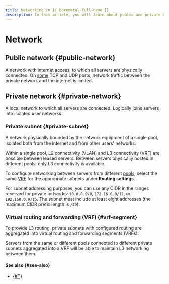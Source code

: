 ```yaml
---
title: Networking in {{ baremetal-full-name }}
description: In this article, you will learn about public and private networks in {{ baremetal-full-name }}.
---
```


# Network

## Public network {#public-network}

A network with internet access, to which all servers are physically connected. On [some](./traffic-restrictions.md) TCP and UDP ports, network traffic between the private network and the internet is limited.

## Private network {#private-network}

A local network to which all servers are connected. Logically joins servers into isolated user networks.

### Private subnet {#private-subnet}

A network physically bounded by the network equipment of a single pool, isolated both from the internet and from other users' networks.

Within a single pool, L2 connectivity (VLAN) and L3 connectivity (VRF) are possible between leased servers. Between servers physically hosted in different pools, only L3 connectivity is available.

To configure networking between servers from different [pools](./servers.md), select the same [VRF](#vrf-segment) for the appropriate subnets under **Routing settings**.

For subnet addressing purposes, you can use any CIDR in the ranges reserved for private networks: `10.0.0.0/8`, `172.16.0.0/12`, or `192.168.0.0/16`. The subnet must include at least eight addresses (the maximum CIDR prefix length is `/29`).

### Virtual routing and forwarding (VRF) {#vrf-segment}

To provide L3 routing, private subnets with configured routing are aggregated into virtual routing and forwarding segments (VRFs).

Servers from the same or different pools connected to different private subnets aggregated into a VRF will be able to maintain L3 networking between them.

#### See also {#see-also}

* [{#T}](./traffic-restrictions.md)